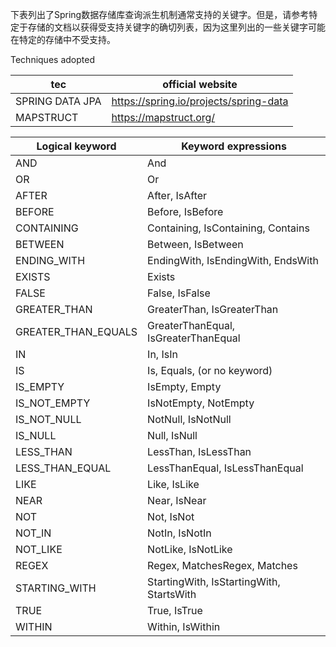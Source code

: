 下表列出了Spring数据存储库查询派生机制通常支持的关键字。但是，请参考特定于存储的文档以获得受支持关键字的确切列表，因为这里列出的一些关键字可能在特定的存储中不受支持。

Techniques adopted

tec                      |   official website 
-------------------------|-------------------
SPRING DATA JPA          |  https://spring.io/projects/spring-data
MAPSTRUCT                |  https://mapstruct.org/





Logical keyword          |        Keyword expressions
-------------------------|---------------------
AND                      |        And
OR                       |        Or
AFTER                    |        After, IsAfter
BEFORE                   |        Before, IsBefore
CONTAINING               |        Containing, IsContaining, Contains
BETWEEN                  |        Between, IsBetween
ENDING_WITH              |        EndingWith, IsEndingWith, EndsWith
EXISTS                   |        Exists
FALSE                    |        False, IsFalse
GREATER_THAN             |        GreaterThan, IsGreaterThan
GREATER_THAN_EQUALS      |        GreaterThanEqual, IsGreaterThanEqual
IN                       |        In, IsIn
IS                       |        Is, Equals, (or no keyword)
IS_EMPTY                 |        IsEmpty, Empty
IS_NOT_EMPTY             |        IsNotEmpty, NotEmpty
IS_NOT_NULL              |        NotNull, IsNotNull
IS_NULL                  |        Null, IsNull
LESS_THAN                |        LessThan, IsLessThan
LESS_THAN_EQUAL          |        LessThanEqual, IsLessThanEqual
LIKE                     |        Like, IsLike
NEAR                     |        Near, IsNear
NOT                      |        Not, IsNot
NOT_IN                   |        NotIn, IsNotIn
NOT_LIKE                 |        NotLike, IsNotLike
REGEX                    |        Regex, MatchesRegex, Matches
STARTING_WITH            |        StartingWith, IsStartingWith, StartsWith
TRUE                     |        True, IsTrue
WITHIN                   |        Within, IsWithin
